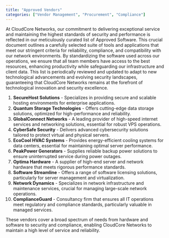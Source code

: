 ```yaml
---
title: "Approved Vendors"
categories: ["Vendor Management", "Procurement", "Compliance"]
---
```


At CloudCore Networks, our commitment to delivering exceptional service and
maintaining the highest standards of security and performance is reflected in
our meticulously curated list of Approved Software. This crucial document
outlines a carefully selected suite of tools and applications that meet our
stringent criteria for reliability, compliance, and compatibility with our
network environments. By standardizing the software used across our operations,
we ensure that all team members have access to the best resources, enhancing
productivity while safeguarding our infrastructure and client data. This list is
periodically reviewed and updated to adapt to new technological advancements and
evolving security landscapes, guaranteeing that CloudCore Networks remains at
the forefront of technological innovation and security excellence.

1. **SecureHost Solutions** - Specializes in providing secure and scalable
   hosting environments for enterprise applications.
2. **Quantum Storage Technologies** - Offers cutting-edge data storage
   solutions, optimized for high-performance and reliability.
3. **GlobalConnect Networks** - A leading provider of high-speed internet
   services and networking solutions, essential for robust VPS operations.
4. **CyberSafe Security** - Delivers advanced cybersecurity solutions tailored
   to protect virtual and physical servers.
5. **EcoCool HVAC Systems** - Provides energy-efficient cooling systems for data
   centers, essential for maintaining optimal server performance.
6. **PeakPower Generators** - Supplies reliable backup power solutions to ensure
   uninterrupted service during power outages.
7. **Optima Hardware** - A supplier of high-end server and network hardware that
   meets rigorous performance standards.
8. **Software Streamline** - Offers a range of software licensing solutions,
   particularly for server management and virtualization.
9. **Network Dynamics** - Specializes in network infrastructure and maintenance
   services, crucial for managing large-scale network operations.
10. **ComplianceGuard** - Consultancy firm that ensures all IT operations meet
    regulatory and compliance standards, particularly valuable in managed
    services.

These vendors cover a broad spectrum of needs from hardware and software to
security and compliance, enabling CloudCore Networks to maintain a high level of
service and reliability.